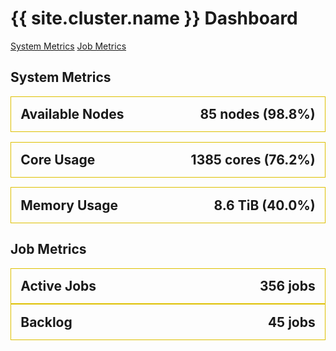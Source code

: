 # {{ site.cluster.name }} Dashboard

<script src="https://cdn.plot.ly/plotly-latest.min.js"></script>

<p>
  <a class="btn btn-primary" data-toggle="collapse" href="#system-metrics" role="button" aria-expanded="false" aria-controls="system-metrics">System Metrics</a>
  <a class="btn btn-primary" data-toggle="collapse" href="#job-metrics"    role="button" aria-expanded="false" aria-controls="job-metrics">Job Metrics</a>
</p>

<div class="collapse in multi-collapse" id="system-metrics">
  <h2>System Metrics</h2>
  
  <div class="status-panel" style="border: 1px solid #dec000; padding: 2ex; margin-bottom: 2ex;">
   <div style="font-size: 150%; font-weight: bold;">
    <span>Available Nodes</span><span style="float: right;">85 nodes (98.8%)</span>
   </div>
   <div id="ActiveNodes"></div>
  </div>
  
  <div class="status-panel" style="border: 1px solid #dec000; padding: 2ex; margin-bottom: 2ex;">
   <div style="font-size: 150%; font-weight: bold;">
    <span>Core Usage</span><span style="float: right;">1385 cores (76.2%)</span>
   </div>
   <div id="CoreUsage"></div>
  </div>
  
  <div class="status-panel" style="border: 1px solid #dec000; padding: 2ex; margin-bottom: 2ex;">
   <div style="font-size: 150%; font-weight: bold;">
    <span>Memory Usage</span><span style="float: right;">8.6 TiB (40.0%)</span>
   </div>
   <div id="MemoryUsage"></div>
  </div>
</div>


<div class="collapse in multi-collapse" id="job-metrics">
  <h2>Job Metrics</h2>

  <div class="status-panel" style="border: 1px solid #dec000; padding: 2ex;">
   <div style="font-size: 150%; font-weight: bold;">
    <span>Active Jobs</span><span style="float: right;">356 jobs</span>
   </div>
   <div id="ActiveJobs"></div>
  </div>
  
  <div class="status-panel" style="border: 1px solid #dec000; padding: 2ex;">
   <div style="font-size: 150%; font-weight: bold;">
    <span>Backlog</span><span style="float: right;">45 jobs</span>
   </div>
   <div id="QueueBacklog"></div>
  </div>
</div>


<script>
Plotly.d3.csv("https://raw.githubusercontent.com/plotly/datasets/master/finance-charts-apple.csv", function(err, rows) {
  function unpack(rows, key) {
    return rows.map(function(row) { return row[key]; });
  }

  var active_nodes = {
    type: "scatter",
    mode: "lines",
    name: 'Active Nodes',
    x: unpack(rows, 'Date'),
    y: unpack(rows, 'AAPL.High'),
    line: {color: '#23527c'}
  }

  var core_usage = {
    type: "scatter",
    mode: "lines",
    name: 'Core Usage',
    x: unpack(rows, 'Date'),
    y: unpack(rows, 'AAPL.High'),
    line: {color: '#23527c'}
  }

  var memory_usage = {
    type: "scatter",
    mode: "lines",
    name: 'Memory Usage',
    x: unpack(rows, 'Date'),
    y: unpack(rows, 'AAPL.High'),
    line: {color: '#23527c'}
  }

  var active_jobs = {
    type: "scatter",
    mode: "lines",
    name: 'Active Jobs',
    x: unpack(rows, 'Date'),
    y: unpack(rows, 'AAPL.High'),
    line: {color: '#23527c'}
  }

  var queued_jobs = {
    type: "scatter",
    mode: "lines",
    name: 'Queued Jobs',
    x: unpack(rows, 'Date'),
    y: unpack(rows, 'AAPL.High'),
    line: {color: '#23527c'}
  }

  var data = [active_nodes];
  
  var layout = {
    height: 150,
    margin: { l: 50, r: 30, b: 30, t: 30, pad: 4 },
    xaxis: {
      autorange: true,
      range: ['2015-02-17', '2017-02-16'],
      rangeselector: {buttons: [
          {
            count: 1,
            label: '1h',
            step: 'month',
            stepmode: 'backward'
          },
          {
            count: 3,
            label: '1d',
            step: 'month',
            stepmode: 'backward'
          },
          {
            count: 10,
            label: '1w',
            step: 'week',
            stepmode: 'backward'
          },
          {
            count: 20,
            label: '1m',
            step: 'month',
            stepmode: 'backward'
          },
          {
            count: 30,
            label: '1y',
            step: 'month',
            stepmode: 'backward'
          },
          {
            step: 'all'
          }
        ]},
/*      rangeslider: {range: ['2015-02-17', '2017-02-16']}, */
      type: 'date'
    },
    yaxis: {
      autorange: false,
      range: [0, 150],
      type: 'linear'
    }
  };
  
  Plotly.newPlot('ActiveNodes', data, layout);
  Plotly.newPlot('CoreUsage', data, layout);
  Plotly.newPlot('MemoryUsage', data, layout);
  Plotly.newPlot('ActiveJobs', data, layout);
  Plotly.newPlot('QueueBacklog', data, layout);
})
</script>
